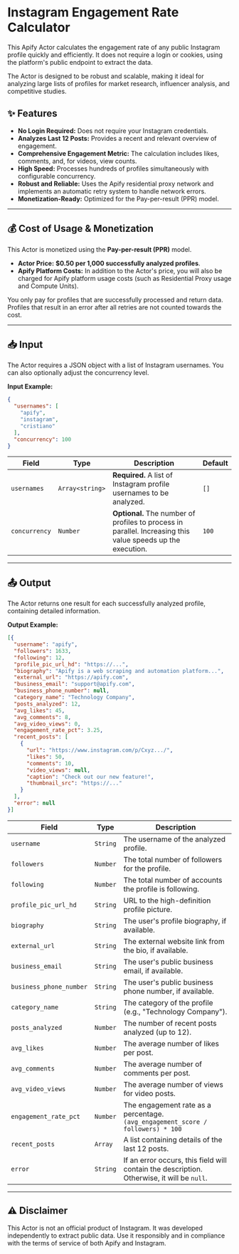 # Instagram Engagement Rate Calculator

This Apify Actor calculates the engagement rate of any public Instagram profile quickly and efficiently. It does not require a login or cookies, using the platform's public endpoint to extract the data.

The Actor is designed to be robust and scalable, making it ideal for analyzing large lists of profiles for market research, influencer analysis, and competitive studies.

## ✨ Features

- **No Login Required:** Does not require your Instagram credentials.
- **Analyzes Last 12 Posts:** Provides a recent and relevant overview of engagement.
- **Comprehensive Engagement Metric:** The calculation includes likes, comments, and, for videos, view counts.
- **High Speed:** Processes hundreds of profiles simultaneously with configurable concurrency.
- **Robust and Reliable:** Uses the Apify residential proxy network and implements an automatic retry system to handle network errors.
- **Monetization-Ready:** Optimized for the Pay-per-result (PPR) model.

---

## 💰 Cost of Usage & Monetization

This Actor is monetized using the **Pay-per-result (PPR)** model.

- **Actor Price:** **$0.50 per 1,000 successfully analyzed profiles**.
- **Apify Platform Costs:** In addition to the Actor's price, you will also be charged for Apify platform usage costs (such as Residential Proxy usage and Compute Units).

You only pay for profiles that are successfully processed and return data. Profiles that result in an error after all retries are not counted towards the cost.

---

## 📥 Input

The Actor requires a JSON object with a list of Instagram usernames. You can also optionally adjust the concurrency level.

**Input Example:**

```json
{
  "usernames": [
    "apify",
    "instagram",
    "cristiano"
  ],
  "concurrency": 100
}
```

| Field         | Type             | Description                                                                                                 | Default |
|---------------|------------------|-----------------------------------------------------------------------------------------------------------|---------|
| `usernames`   | `Array<string>`  | **Required.** A list of Instagram profile usernames to be analyzed.                                       | `[]`    |
| `concurrency` | `Number`         | **Optional.** The number of profiles to process in parallel. Increasing this value speeds up the execution. | `100`   |

---

## 📤 Output

The Actor returns one result for each successfully analyzed profile, containing detailed information.

**Output Example:**

```json
[{
  "username": "apify",
  "followers": 1633,
  "following": 12,
  "profile_pic_url_hd": "https://...",
  "biography": "Apify is a web scraping and automation platform...",
  "external_url": "https://apify.com",
  "business_email": "support@apify.com",
  "business_phone_number": null,
  "category_name": "Technology Company",
  "posts_analyzed": 12,
  "avg_likes": 45,
  "avg_comments": 8,
  "avg_video_views": 0,
  "engagement_rate_pct": 3.25,
  "recent_posts": [
    {
      "url": "https://www.instagram.com/p/Cxyz.../",
      "likes": 50,
      "comments": 10,
      "video_views": null,
      "caption": "Check out our new feature!",
      "thumbnail_src": "https://..."
    }
  ],
  "error": null
}]
```

| Field                    | Type     | Description                                                                 |
|--------------------------|----------|---------------------------------------------------------------------------|
| `username`               | `String` | The username of the analyzed profile.                                       |
| `followers`              | `Number` | The total number of followers for the profile.                              |
| `following`              | `Number` | The total number of accounts the profile is following.                      |
| `profile_pic_url_hd`     | `String` | URL to the high-definition profile picture.                                 |
| `biography`              | `String` | The user's profile biography, if available.                                 |
| `external_url`           | `String` | The external website link from the bio, if available.                       |
| `business_email`         | `String` | The user's public business email, if available.                             |
| `business_phone_number`  | `String` | The user's public business phone number, if available.                      |
| `category_name`          | `String` | The category of the profile (e.g., "Technology Company").                 |
| `posts_analyzed`         | `Number` | The number of recent posts analyzed (up to 12).                           |
| `avg_likes`              | `Number` | The average number of likes per post.                                       |
| `avg_comments`           | `Number` | The average number of comments per post.                                    |
| `avg_video_views`        | `Number` | The average number of views for video posts.                                |
| `engagement_rate_pct`    | `Number` | The engagement rate as a percentage. `(avg_engagement_score / followers) * 100` |
| `recent_posts`           | `Array`  | A list containing details of the last 12 posts.                             |
| `error`                  | `String` | If an error occurs, this field will contain the description. Otherwise, it will be `null`. |

---

## ⚠️ Disclaimer

This Actor is not an official product of Instagram. It was developed independently to extract public data. Use it responsibly and in compliance with the terms of service of both Apify and Instagram.
